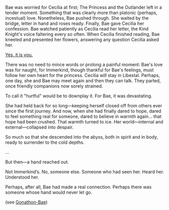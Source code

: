 <!-- title: A Bridge Too Far -->

Bae was worried for Cecilia at first; The Princess and the Outlander left in a tender moment. Something that was clearly more than platonic (perhaps, incestual) love. Nonetheless, Bae pushed through. She waited by the bridge, letter in hand and roses ready. Finally, Bae gave Cecilia her confession. Bae watched patiently as Cecilia read her letter, the Kind Knight's voice faltering every so often. When Cecilia finished reading, Bae kneeled and presented her flowers, answering any question Cecilia asked her.

[Yes, it is you.](https://youtu.be/Br6dvhVJ_IE?t=4740)

There was no need to mince words or prolong a painful moment: Bae's love was for naught, for Immerkind, though thankful for Bae's feelings, must follow her own heart for the princess. Cecilia will stay in Libestal. Perhaps, one day, she and Bae may meet again and then they can talk. They parted, once friendly companions now sorely strained.

To call it "hurtful" would be to downplay it. For Bae, it was devastating.

She had held back for so long—keeping herself closed off from others ever since the first journey. And now, when she had finally dared to hope, dared to feel something real for someone, dared to believe in warmth again… that hope had been crushed. That warmth turned to ice. Her world—internal and external—collapsed into despair.

So much so that she descended into the abyss, both in spirit and in body, ready to surrender to the cold depths.

...

But then—a hand reached out.

Not Immerkind’s. No, someone else. Someone who had seen her. Heard her. Understood her.

Perhaps, after all, Bae had made a real connection. Perhaps there was someone whose hand would never let go.

(see [Gonathon-Bae](#edge:bae-gigi))

